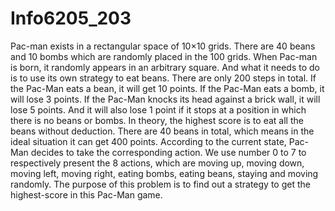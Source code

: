 # Info6205_203

Pac-man exists in a rectangular space of 10×10 grids. There are 40 beans and 10 bombs which are randomly placed in the 100 grids.
When Pac-man is born, it randomly appears in an arbitrary square. And what it needs to do is to use its own strategy to eat beans.
There are only 200 steps in total. If the Pac-Man eats a bean, it will get 10 points. If the Pac-Man eats a bomb, it will lose 3 points. 
If the Pac-Man knocks its head against a brick wall, it will lose 5 points. 
And it will also lose 1 point if it stops at a position in which there is no beans or bombs.
In theory, the highest score is to eat all the beans without deduction. 
There are 40 beans in total, which means in the ideal situation it can get 400 points.
According to the current state, Pac-Man decides to take the corresponding action. 
We use number 0 to 7 to respectively present the 8 actions, which are moving up, moving down, moving left, moving right, eating bombs, eating beans, staying and moving randomly. 
The purpose of this problem is to find out a strategy to get the highest-score in this Pac-Man game. 
